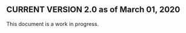 CURRENT VERSION 2.0   as of March 01, 2020
-------------------

This document is a work in progress.